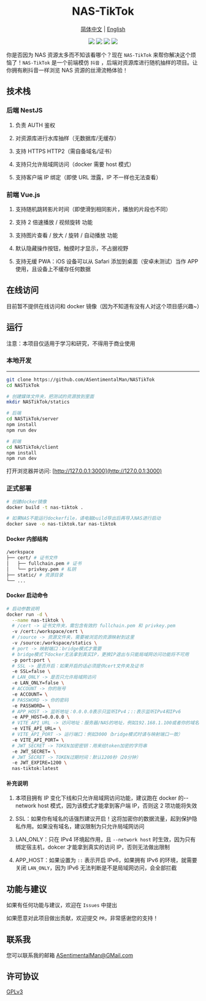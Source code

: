 <h1 align="center">
  NAS-TikTok
</h1>

<p align="center">
 <a href="README.md">简体中文</a> | <a href="README_en.md">English</a>
</p>

<p align="center">
<a><img src="https://img.shields.io/badge/license-GPLv3-orange"/></a>
<a><img src="https://img.shields.io/badge/PRs-welcome-brightgreen"/></a>
<a><img src="https://img.shields.io/badge/Powered%20by-NestJS-blue"/></a>
<a><img src="https://img.shields.io/badge/Powered%20by-Vue.js-blue"/></a>

</p>

你是否因为 NAS 资源太多而不知该看哪个？现在 `NAS-TikTok` 来帮你解决这个烦恼了！`NAS-TikTok` 是一个前端模仿 `抖音` ，后端对资源库进行随机抽样的项目。让你拥有刷抖音一样浏览 NAS 资源的丝滑流畅体验！

## 技术栈

### 后端 NestJS

1. 负责 AUTH 鉴权

2. 对资源库进行水库抽样（无数据库/无缓存）

3. 支持 HTTPS HTTP2（需自备域名/证书）

4. 支持只允许局域网访问（docker 需要 host 模式）

5. 支持客户端 IP 绑定（即使 URL 泄露，IP 不一样也无法查看）

### 前端 Vue.js

1. 支持随机跳转影片时间（即使滑到相同影片，播放的片段也不同）

2. 支持 2 倍速播放 / 视频旋转 功能

3. 支持图片查看 / 放大 / 旋转 / 自动播放 功能

4. 默认隐藏操作按钮，触摸时才显示，不占据视野

5. 支持无缓 PWA：iOS 设备可以从 Safari 添加到桌面（安卓未测试）当作 APP 使用，且设备上不缓存任何数据

## 在线访问

目前暂不提供在线访问和 docker 镜像（因为不知道有没有人对这个项目感兴趣~）

## 运行

注意：本项目仅适用于学习和研究，不得用于商业使用

### 本地开发

---

```bash
git clone https://github.com/ASentimentalMan/NASTikTok
cd NASTikTok

# 创建媒体文件夹，把测试的资源放到里面
mkdir NASTikTok/statics

# 后端
cd NASTikTok/server
npm install
npm run dev

# 前端
cd NASTikTok/client
npm install
npm run dev
```

打开浏览器并访问: [http://127.0.0.1:3000](http://127.0.0.1:3000)

### 正式部署

```bash
# 创建docker镜像
docker build -t nas-tiktok .

# 如果NAS不能运行dockerfile，请电脑build导出后再导入NAS进行启动
docker save -o nas-tiktok.tar nas-tiktok
```

#### Docker 内部结构

```bash
/workspace
├── cert/ # 证书文件
│   ├── fullchain.pem # 证书
│   └── privkey.pem # 私钥
├── static/ # 资源目录
└── ...
```

#### Docker 启动命令

```bash
# 启动参数说明
docker run -d \
  --name nas-tiktok \
  # /cert -> 证书文件夹，需包含有效的 fullchain.pem 和 privkey.pem
  -v /cert:/workspace/cert \
  # /source -> 资源文件夹，需要被浏览的资源映射到这里
  -v /source:/workspace/statics \
  # port -> 映射端口：bridge模式才需要
  # bridge模式下docker无法拿到真实IP，更换IP退出与只能局域网访问功能将不可用
  -p port:port \
  # SSL -> 是否开启：如果开启的话必须提供cert文件夹及证书
  -e SSL=false \
  # LAN_ONLY -> 是否只允许局域网访问
  -e LAN_ONLY=false \
  # ACCOUNT -> 你的账号
  -e ACCOUNT= \
  # PASSWORD -> 你的密码
  -e PASSWORD= \
  # APP_HOST -> 监听地址：0.0.0.0表示只监听IPv4；::表示监听IPv4和IPv6
  -e APP_HOST=0.0.0.0 \
  # VITE_API_URL -> 访问地址：服务器/NAS的地址，例如192.168.1.100或者你的域名
  -e VITE_API_URL= \
  # VITE_API_PORT -> 运行端口：例如3000（bridge模式时请与映射端口一致）
  -e VITE_API_PORT= \
  # JWT_SECRET -> TOKEN加密密钥：用来给token加密的字符串
  -e JWT_SECRET= \
  # JWT_SECRET -> TOKEN过期时间：默认1200秒（20分钟）
  -e JWT_EXPIRE=1200 \
  nas-tiktok:latest
```

#### 补充说明

1. 本项目拥有 IP 变化下线和只允许局域网访问功能，建议跑在 docker 的--network host 模式，因为该模式才能拿到客户端 IP，否则这 2 项功能将失效

2. SSL：如果你有域名的话强烈建议开启！这将加密你的数据流量，起到保护隐私作用。如果没有域名，建议限制为只允许局域网访问

3. LAN_ONLY：只在 IPv4 环境起作用，且 `--network host` 时生效，因为只有绑定宿主机，dokcer 才能拿到真实的访问 IP，否则无法做出限制

4. APP_HOST：如果设置为 `::` 表示开启 IPv6，如果拥有 IPv6 的环境，就需要关闭 `LAN_ONLY`，因为 IPv6 无法判断是不是局域网访问，会全部拦截

## 功能与建议

如果有任何功能与建议，欢迎在 `Issues` 中提出

如果愿意对此项目做出贡献，欢迎提交 `PR`，非常感谢您的支持！

## 联系我

您可以联系我的邮箱 <a href="mailto:ASentimentalMan@GMail.com">ASentimentalMan@GMail.com</a>

## 许可协议

[GPLv3](LICENSE)
